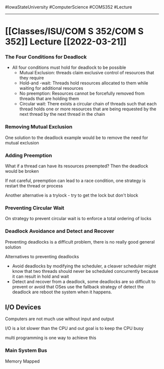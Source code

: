 #IowaStateUniversity
#ComputerScience
#COMS352
#Lecture

---

# [[Classes/ISU/COM S 352/COM S 352]] Lecture [[2022-03-21]]

### The Four Conditions for Deadlock 

- All four conditions must hold for deadlock to be possible 
	- Mutual Exclusion:
	  threads claim exclusive control of resources that they require 
	- Hold-and -wait:
	  Threads hold resources allocated to them while waiting for additional resources 
	- No preemption:
	  Resources cannot be forcefully removed from threads that are holding them 
	- Circular wait:
	  There exists a circular chain of threads such that each thread holds one or more resources that are being requested by the next thread by the next thread in the chain

### Removing Mutual Exclusion 

One solution to the deadlock example would be to remove the need for mutual exclusion 

### Adding Preemption 

What if a thread can have its resources preempted? Then the deadlock would be broken 

If not careful, preemption can lead to a race condition, one strategy is restart the thread or process

Another alternative is a trylock - try to get the lock but don't block 

### Preventing Circular Wait 

On strategy to prevent circular wait is to enforce a total ordering of locks 

### Deadlock Avoidance and Detect and Recover 

Preventing deadlocks is a difficult problem, there is no really good general solution 

Alternatives to preventing deadlocks 
- Avoid deadlocks by modifying the scheduler, a cleaver scheduler might know that two threads should never be scheduled concurrently because it can result in hold and wait 
- Detect and recover from a  deadlock, some deadlocks are so difficult to prevent or avoid that OSes use the fallback strategy of detect the deadlock are reboot the system when it happens.

## I/O Devices 
Computers are not much use without input and output 

I/O is a lot slower than the CPU and out goal is to keep the CPU busy 

multi programming is one way to achieve this 

### Main System Bus 

Memory Mapped 